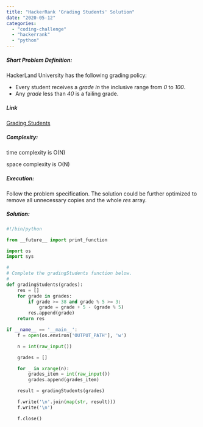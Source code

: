 ```yaml
---
title: "HackerRank 'Grading Students' Solution"
date: "2020-05-12"
categories: 
  - "coding-challenge"
  - "hackerrank"
  - "python"
---
```


##### Short Problem Definition:

HackerLand University has the following grading policy:

- Every student receives a _grade _in__ the inclusive range from _0_ to _100_.
- Any _grade_ less than _40_ is a failing grade.

##### Link

[Grading Students](https://www.hackerrank.com/challenges/grading/problem)

##### Complexity:

time complexity is O(N)

space complexity is O(N)

##### Execution:

Follow the problem specification. The solution could be further optimized to remove all unnecessary copies and the whole _res_ array.

##### Solution:

```python
#!/bin/python

from __future__ import print_function

import os
import sys

#
# Complete the gradingStudents function below.
#
def gradingStudents(grades):
    res = []
    for grade in grades:
        if grade >= 38 and grade % 5 >= 3:
            grade = grade + 5 - (grade % 5)
        res.append(grade)
    return res

if __name__ == '__main__':
    f = open(os.environ['OUTPUT_PATH'], 'w')

    n = int(raw_input())

    grades = []

    for _ in xrange(n):
        grades_item = int(raw_input())
        grades.append(grades_item)

    result = gradingStudents(grades)

    f.write('\n'.join(map(str, result)))
    f.write('\n')

    f.close()
```
